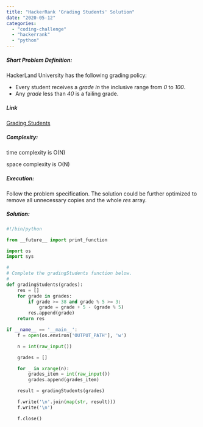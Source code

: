 ```yaml
---
title: "HackerRank 'Grading Students' Solution"
date: "2020-05-12"
categories: 
  - "coding-challenge"
  - "hackerrank"
  - "python"
---
```


##### Short Problem Definition:

HackerLand University has the following grading policy:

- Every student receives a _grade _in__ the inclusive range from _0_ to _100_.
- Any _grade_ less than _40_ is a failing grade.

##### Link

[Grading Students](https://www.hackerrank.com/challenges/grading/problem)

##### Complexity:

time complexity is O(N)

space complexity is O(N)

##### Execution:

Follow the problem specification. The solution could be further optimized to remove all unnecessary copies and the whole _res_ array.

##### Solution:

```python
#!/bin/python

from __future__ import print_function

import os
import sys

#
# Complete the gradingStudents function below.
#
def gradingStudents(grades):
    res = []
    for grade in grades:
        if grade >= 38 and grade % 5 >= 3:
            grade = grade + 5 - (grade % 5)
        res.append(grade)
    return res

if __name__ == '__main__':
    f = open(os.environ['OUTPUT_PATH'], 'w')

    n = int(raw_input())

    grades = []

    for _ in xrange(n):
        grades_item = int(raw_input())
        grades.append(grades_item)

    result = gradingStudents(grades)

    f.write('\n'.join(map(str, result)))
    f.write('\n')

    f.close()
```
